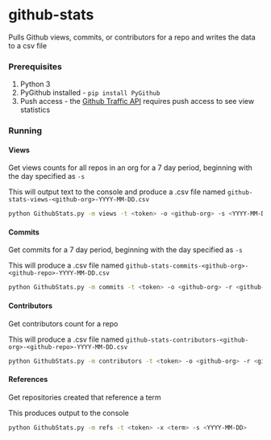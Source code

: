 # github-stats
Pulls Github views, commits, or contributors for a repo and writes the data to a csv file

### Prerequisites
1. Python 3
2. PyGithub installed - `pip install PyGithub`
3. Push access - the [Github Traffic API](https://developer.github.com/v3/repos/traffic/) requires push access to see view statistics

### Running
#### Views
Get views counts for all repos in an org for a 7 day period, beginning with the day specified as `-s`

This will output text to the console and produce a .csv file named `github-stats-views-<github-org>-YYYY-MM-DD.csv`
```bash
python GithubStats.py -m views -t <token> -o <github-org> -s <YYYY-MM-DD>
```

#### Commits
Get commits for a 7 day period, beginning with the day specified as `-s`

This will produce a .csv file named `github-stats-commits-<github-org>-<github-repo>-YYYY-MM-DD.csv`
```bash
python GithubStats.py -m commits -t <token> -o <github-org> -r <github-repo> -s <YYYY-MM-DD>
```

#### Contributors
Get contributors count for a repo

This will produce a .csv file named `github-stats-contributors-<github-org>-<github-repo>-YYYY-MM-DD.csv`
```bash
python GithubStats.py -m contributors -t <token> -o <github-org> -r <github-repo> -s <YYYY-MM-DD>
```

#### References
Get repositories created that reference a term

This produces output to the console
```bash
python GithubStats.py -m refs -t <token> -x <term> -s <YYYY-MM-DD>
```



